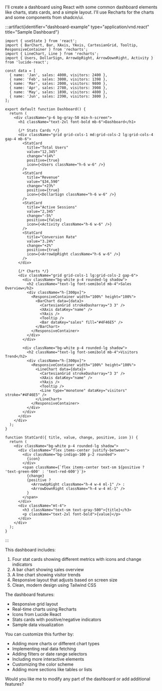 I'll create a dashboard using React with some common dashboard elements like charts, stats cards, and a simple layout. I'll use Recharts for the charts and some components from shadcn/ui.

:::artifact{identifier="dashboard-example" type="application/vnd.react" title="Sample Dashboard"}
```
import { useState } from 'react';
import { BarChart, Bar, XAxis, YAxis, CartesianGrid, Tooltip, ResponsiveContainer } from 'recharts';
import { LineChart, Line } from 'recharts';
import { Users, DollarSign, ArrowUpRight, ArrowDownRight, Activity } from 'lucide-react';

const data = [
  { name: 'Jan', sales: 4000, visitors: 2400 },
  { name: 'Feb', sales: 3000, visitors: 1398 },
  { name: 'Mar', sales: 2000, visitors: 9800 },
  { name: 'Apr', sales: 2780, visitors: 3908 },
  { name: 'May', sales: 1890, visitors: 4800 },
  { name: 'Jun', sales: 2390, visitors: 3800 },
];

export default function Dashboard() {
  return (
    <div className="p-6 bg-gray-50 min-h-screen">
      <h1 className="text-2xl font-bold mb-6">Dashboard</h1>
      
      {/* Stats Cards */}
      <div className="grid grid-cols-1 md:grid-cols-2 lg:grid-cols-4 gap-4 mb-6">
        <StatCard 
          title="Total Users"
          value="12,345"
          change="+14%"
          positive={true}
          icon={<Users className="h-6 w-6" />}
        />
        <StatCard 
          title="Revenue"
          value="$34,590"
          change="+23%"
          positive={true}
          icon={<DollarSign className="h-6 w-6" />}
        />
        <StatCard 
          title="Active Sessions"
          value="2,345"
          change="-5%"
          positive={false}
          icon={<Activity className="h-6 w-6" />}
        />
        <StatCard 
          title="Conversion Rate"
          value="3.24%"
          change="+2%"
          positive={true}
          icon={<ArrowUpRight className="h-6 w-6" />}
        />
      </div>

      {/* Charts */}
      <div className="grid grid-cols-1 lg:grid-cols-2 gap-6">
        <div className="bg-white p-4 rounded-lg shadow">
          <h2 className="text-lg font-semibold mb-4">Sales Overview</h2>
          <div className="h-[300px]">
            <ResponsiveContainer width="100%" height="100%">
              <BarChart data={data}>
                <CartesianGrid strokeDasharray="3 3" />
                <XAxis dataKey="name" />
                <YAxis />
                <Tooltip />
                <Bar dataKey="sales" fill="#4F46E5" />
              </BarChart>
            </ResponsiveContainer>
          </div>
        </div>

        <div className="bg-white p-4 rounded-lg shadow">
          <h2 className="text-lg font-semibold mb-4">Visitors Trend</h2>
          <div className="h-[300px]">
            <ResponsiveContainer width="100%" height="100%">
              <LineChart data={data}>
                <CartesianGrid strokeDasharray="3 3" />
                <XAxis dataKey="name" />
                <YAxis />
                <Tooltip />
                <Line type="monotone" dataKey="visitors" stroke="#4F46E5" />
              </LineChart>
            </ResponsiveContainer>
          </div>
        </div>
      </div>
    </div>
  );
}

function StatCard({ title, value, change, positive, icon }) {
  return (
    <div className="bg-white p-4 rounded-lg shadow">
      <div className="flex items-center justify-between">
        <div className="bg-indigo-100 p-2 rounded">
          {icon}
        </div>
        <span className={`flex items-center text-sm ${positive ? 'text-green-600' : 'text-red-600'}`}>
          {change}
          {positive ? 
            <ArrowUpRight className="h-4 w-4 ml-1" /> : 
            <ArrowDownRight className="h-4 w-4 ml-1" />
          }
        </span>
      </div>
      <div className="mt-4">
        <h3 className="text-sm text-gray-500">{title}</h3>
        <p className="text-2xl font-bold">{value}</p>
      </div>
    </div>
  );
}
```
:::

This dashboard includes:

1. Four stat cards showing different metrics with icons and change indicators
2. A bar chart showing sales overview
3. A line chart showing visitor trends
4. Responsive layout that adjusts based on screen size
5. Clean, modern design using Tailwind CSS

The dashboard features:
- Responsive grid layout
- Real-time charts using Recharts
- Icons from Lucide React
- Stats cards with positive/negative indicators
- Sample data visualization

You can customize this further by:
- Adding more charts or different chart types
- Implementing real data fetching
- Adding filters or date range selectors
- Including more interactive elements
- Customizing the color scheme
- Adding more sections like tables or lists

Would you like me to modify any part of the dashboard or add additional features?